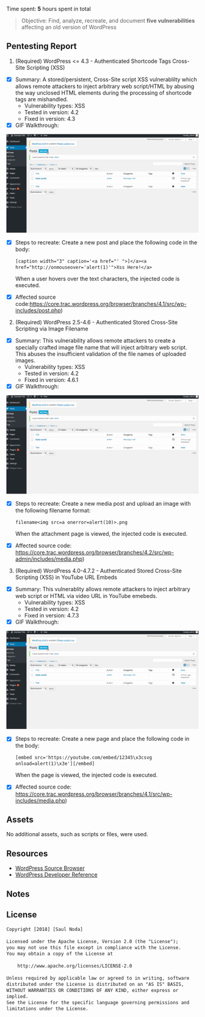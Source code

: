 Time spent: **5** hours spent in total

> Objective: Find, analyze, recreate, and document **five vulnerabilities** affecting an old version of WordPress

## Pentesting Report

1. (Required) WordPress <= 4.3 - Authenticated Shortcode Tags Cross-Site Scripting (XSS)
  - [x] Summary: A stored/persistent, Cross-Site script XSS vulnerablilty which allows remote attackers to inject arbitrary web script/HTML by abusing the way unclosed HTML elements
   during the processing of shortcode tags are mishandled.
    - Vulnerability types: XSS
    - Tested in version: 4.2
    - Fixed in version: 4.3
  - [x] GIF Walkthrough:
<img src= 'https://github.com/nodasaul/security/blob/master/XSS.gif' title='XSS' alt='XSS' />

  - [x] Steps to recreate: Create a new post and place the following code in the body:

    ```
    [caption width="3" caption='<a href="' ">]</a><a href="http://onmouseover='alert(1)'">Xss Here!</a>
    ```

    When a user hovers over the text characters, the injected code is executed.

  - [x] Affected source code:https://core.trac.wordpress.org/browser/branches/4.1/src/wp-includes/post.php)

2. (Required) WordPress 2.5-4.6 - Authenticated Stored Cross-Site Scripting via Image Filename
  - [x] Summary: This vulnerability allows remote attackers to create a specially crafted image file name that will inject arbitrary web script.  This abuses the insufficient validation of the file names of uploaded images.
    - Vulnerability types: XSS
    - Tested in version: 4.2
    - Fixed in version: 4.6.1
  - [x] GIF Walkthrough:
<img src= 'https://github.com/nodasaul/security/blob/master/XSS.gif' title='XSS1' alt='XSS2' />


  - [x] Steps to recreate: Create a new media post and upload an image with the following filename format:

    ```
    filename<img src=a onerror=alert(10)>.png
    ```

    When the attachment page is viewed, the injected code is executed.

  - [x] Affected source code: https://core.trac.wordpress.org/browser/branches/4.2/src/wp-admin/includes/media.php)

3. (Required) WordPress  4.0-4.7.2 - Authenticated Stored Cross-Site Scripting (XSS) in YouTube URL Embeds
  - [x] Summary: This vulnerablity allows remote attackers to inject arbitrary web script or HTML via video URL in YouTube emebeds.
    - Vulnerability types: XSS
    - Tested in version: 4.2
    - Fixed in version: 4.7.3
  - [x] GIF Walkthrough:

<img src= 'https://github.com/nodasaul/security/blob/master/XSS.gif' title='XSS2' alt='XSS2' />

  - [x] Steps to recreate: Create a new page and place the following code in the body:

    ```
    [embed src='https://youtube.com/embed/12345\x3csvg onload=alert(1)\x3e'][/embed]
    ```

    When the page is viewed, the injected code is executed.

  - [x] Affected source code: https://core.trac.wordpress.org/browser/branches/4.1/src/wp-includes/media.php)

## Assets

No additional assets, such as scripts or files, were used.

## Resources

- [WordPress Source Browser](https://core.trac.wordpress.org/browser/)
- [WordPress Developer Reference](https://developer.wordpress.org/reference/)

## Notes

## License

    Copyright [2018] [Saul Noda]

    Licensed under the Apache License, Version 2.0 (the "License");
    you may not use this file except in compliance with the License.
    You may obtain a copy of the License at

        http://www.apache.org/licenses/LICENSE-2.0

    Unless required by applicable law or agreed to in writing, software
    distributed under the License is distributed on an "AS IS" BASIS,
    WITHOUT WARRANTIES OR CONDITIONS OF ANY KIND, either express or implied.
    See the License for the specific language governing permissions and
    limitations under the License.
